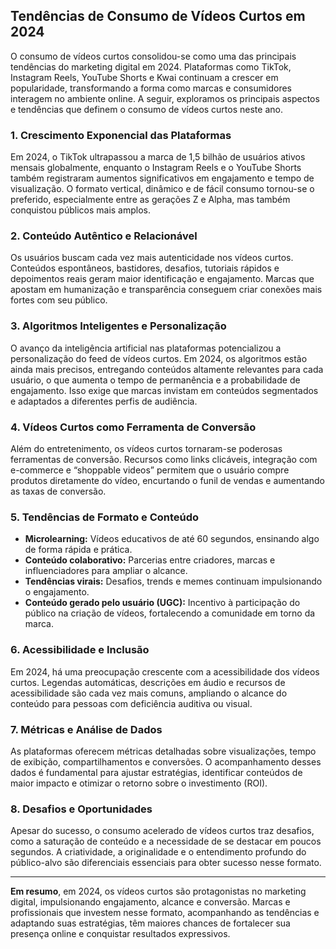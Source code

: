 
## Tendências de Consumo de Vídeos Curtos em 2024

O consumo de vídeos curtos consolidou-se como uma das principais tendências do marketing digital em 2024. Plataformas como TikTok, Instagram Reels, YouTube Shorts e Kwai continuam a crescer em popularidade, transformando a forma como marcas e consumidores interagem no ambiente online. A seguir, exploramos os principais aspectos e tendências que definem o consumo de vídeos curtos neste ano.

### 1. Crescimento Exponencial das Plataformas

Em 2024, o TikTok ultrapassou a marca de 1,5 bilhão de usuários ativos mensais globalmente, enquanto o Instagram Reels e o YouTube Shorts também registraram aumentos significativos em engajamento e tempo de visualização. O formato vertical, dinâmico e de fácil consumo tornou-se o preferido, especialmente entre as gerações Z e Alpha, mas também conquistou públicos mais amplos.

### 2. Conteúdo Autêntico e Relacionável

Os usuários buscam cada vez mais autenticidade nos vídeos curtos. Conteúdos espontâneos, bastidores, desafios, tutoriais rápidos e depoimentos reais geram maior identificação e engajamento. Marcas que apostam em humanização e transparência conseguem criar conexões mais fortes com seu público.

### 3. Algoritmos Inteligentes e Personalização

O avanço da inteligência artificial nas plataformas potencializou a personalização do feed de vídeos curtos. Em 2024, os algoritmos estão ainda mais precisos, entregando conteúdos altamente relevantes para cada usuário, o que aumenta o tempo de permanência e a probabilidade de engajamento. Isso exige que marcas invistam em conteúdos segmentados e adaptados a diferentes perfis de audiência.

### 4. Vídeos Curtos como Ferramenta de Conversão

Além do entretenimento, os vídeos curtos tornaram-se poderosas ferramentas de conversão. Recursos como links clicáveis, integração com e-commerce e “shoppable videos” permitem que o usuário compre produtos diretamente do vídeo, encurtando o funil de vendas e aumentando as taxas de conversão.

### 5. Tendências de Formato e Conteúdo

- **Microlearning:** Vídeos educativos de até 60 segundos, ensinando algo de forma rápida e prática.
- **Conteúdo colaborativo:** Parcerias entre criadores, marcas e influenciadores para ampliar o alcance.
- **Tendências virais:** Desafios, trends e memes continuam impulsionando o engajamento.
- **Conteúdo gerado pelo usuário (UGC):** Incentivo à participação do público na criação de vídeos, fortalecendo a comunidade em torno da marca.

### 6. Acessibilidade e Inclusão

Em 2024, há uma preocupação crescente com a acessibilidade dos vídeos curtos. Legendas automáticas, descrições em áudio e recursos de acessibilidade são cada vez mais comuns, ampliando o alcance do conteúdo para pessoas com deficiência auditiva ou visual.

### 7. Métricas e Análise de Dados

As plataformas oferecem métricas detalhadas sobre visualizações, tempo de exibição, compartilhamentos e conversões. O acompanhamento desses dados é fundamental para ajustar estratégias, identificar conteúdos de maior impacto e otimizar o retorno sobre o investimento (ROI).

### 8. Desafios e Oportunidades

Apesar do sucesso, o consumo acelerado de vídeos curtos traz desafios, como a saturação de conteúdo e a necessidade de se destacar em poucos segundos. A criatividade, a originalidade e o entendimento profundo do público-alvo são diferenciais essenciais para obter sucesso nesse formato.

---

**Em resumo**, em 2024, os vídeos curtos são protagonistas no marketing digital, impulsionando engajamento, alcance e conversão. Marcas e profissionais que investem nesse formato, acompanhando as tendências e adaptando suas estratégias, têm maiores chances de fortalecer sua presença online e conquistar resultados expressivos.
```
